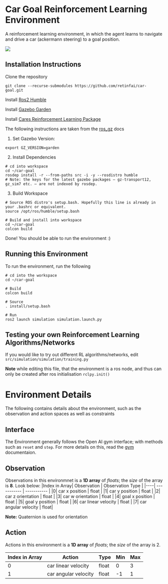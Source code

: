 # Car Goal Reinforcement Learning Environment
A reinforcement learning environment, in which the agent learns to navigate and drive a car (ackermann steering) to a goal position.

<img src="https://drive.google.com/uc?export=view&id=1160h1EbougIVE9nxo7znePh-PEOIfchJ" />

## Installation Instructions
Clone the repository
```
git clone --recurse-submodules https://github.com/retinfai/car-goal.git
```

Install [Ros2 Humble](https://docs.ros.org/en/humble/Installation.html)

Install [Gazebo Garden](https://gazebosim.org/docs/garden/install)

Install [Cares Reinforcement Learning Package](https://github.com/UoA-CARES/cares_reinforcement_learning)

The following instructions are taken from the [ros_gz](https://github.com/gazebosim/ros_gz) docs

1. Set Gazebo Version:
```
export GZ_VERSION=garden
```

2. Install Dependencies
```
# cd into workspace
cd ~/car-goal
rosdep install -r --from-paths src -i -y --rosdistro humble
# Note: the keys for the latest gazebo packages – gz-transport12, gz_sim7 etc. – are not indexed by rosdep.
```

3. Build Workspace
```
# Source ROS distro's setup.bash. Hopefully this line is already in your .bashrc or equivalent.
source /opt/ros/humble/setup.bash

# Build and install into workspace
cd ~/car-goal
colcon build
```

Done! You should be able to run the environment :)

## Running this Environment

To run the environment, run the following

```
# cd into the workspace
cd ~/car-goal

# Build
colcon build

# Source
. install/setup.bash

# Run
ros2 launch simulation simulation.launch.py
```

## Testing your own Reinforcement Learning Algorithms/Networks
If you would like to try out different RL algorithms/networks, edit `src/simulation/simulation/training.py`

**Note** while editing this file, that the environment is a ros node, and thus can only be created after ros initialisation `rclpy.init()`

# Environment Details
The following contains details about the environment, such as the observation and action spaces as well as constraints

## Interface
The Environment generally follows the Open AI gym interface; with methods such as `reset` and `step`. For more details on this, read the [gym](https://www.gymlibrary.dev/) documentaion.

## Observation
Observations in this environmnet is a **1D array** of *floats*; the *size* of the array is **8**. Look below:
|Index in Array| Observation      | Observation Type |
|----| ----------- | ----------- |
|0| car x position      | float       |
|1| car y position   | float    |
|2| car z orientation   | float        |
|3| car w orientation   | float        |
|4| goal x position | float |
|5| goal y position | float |
|6| car linear velocity | float |
|7| car angular velocity | float|

**Note:** Quaternion is used for orientation

## Action
Actions in this environment is a **1D array** of *floats*; the *size* of the array is 2.

|Index in Array | Action | Type | Min | Max |
|----|----|----|----|----|
|0 | car linear velocity | float | 0 | 3 |
|1 | car angular velocity | float | -1 | 1 |
